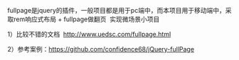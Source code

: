 fullpage是jquery的插件，一般项目都是用于pc端中，而本项目用于移动端中，采取rem响应式布局 + fullpage做翻页  实现微场景小项目

1）比较不错的文档  http://www.uedsc.com/fullpage.html

2）参考案例：https://github.com/confidence68/jQuery-fullPage
